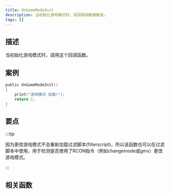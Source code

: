```yaml
---
title: OnGameModeInit
description: 当初始化游戏模式时，该回调函数被触发。
tags: []
---
```


## 描述

当初始化游戏模式时，调用这个回调函数。

## 案例

```c
public OnGameModeInit()
{
    print("游戏模式 加载!");
    return 1;
}
```

## 要点

:::tip

因为更改游戏模式不会重新加载过滤脚本(filterscript)，所以该函数也可以在过滤脚本中使用，用于检测是否使用了RCON指令（例如changemode或gmx）更改游戏模式。

:::

## 相关函数

